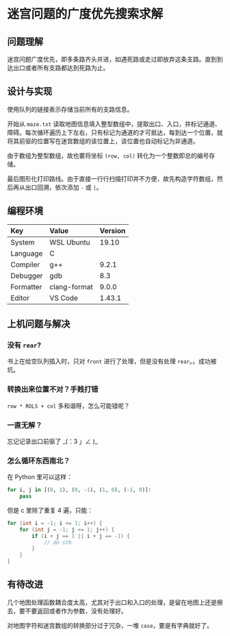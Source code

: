 # 迷宫问题的广度优先搜索求解

## 问题理解

迷宫问题广度优先，即多条路齐头并进，如遇死路或走过即放弃这条支路。直到到达出口或者所有支路都达到死路为止。

## 设计与实现

使用队列的链接表示存储当前所有的支路信息。

开始从 `maze.txt` 读取地图信息填入整型数组中，提取出口、入口，并标记通道、障碍。每次循环遍历上下左右，只有标记为通道的才可抵达，每到达一个位置，就将其前驱的位置写在迷宫数组的该位置上，该位置也自动标记为非通道。

由于数组为整型数组，故也要将坐标 `(row, col)` 转化为一个整数即总的编号存储。

最后图形化打印路线。由于直接一行行扫描打印并不方便，故先构造字符数组，然后再从出口回溯，依次添加 `-` 或 `|`。

## 编程环境

|Key      |Value       |Version|
|:--------|:-----------|:------|
|System   |WSL Ubuntu  | 19.10 |
|Language |C           |       |
|Compiler |g++         | 9.2.1 |
|Debugger |gdb         | 8.3   |
|Formatter|clang-format| 9.0.0 |
|Editor   |VS Code     | 1.43.1|

## 上机问题与解决

### 没有 `rear`?

书上在给空队列插入时，只对 `front` 进行了处理，但是没有处理 `rear`。。成功被坑。

### 转换出来位置不对？手贱打错

`row * ROLS + col` 多和谐呀，怎么可能错呢？

### 一直无解？

忘记记录出口前驱了 \_(：3 」∠ )\_

### 怎么循环东西南北？

在 Python 里可以这样：

```python
for i, j in [(0, 1), (0, -1), (1, 0), (-1, 0)]:
    pass
```

但是 c 里除了重复 4 遍，只能：

```c
for (int i = -1; i <= 1; i++) {
    for (int j = -1; j <= 1; j++) {
        if (i + j == 1 || i + j == -1) {
            // do sth
        }
    }
}
```

## 有待改进

几个地图处理函数耦合度太高，尤其对于出口和入口的处理，是留在地图上还是擦去，要不要返回或者作为参数，没有处理好。

对地图字符和迷宫数组的转换部分过于冗杂，一堆 `case`，要是有字典就好了。
